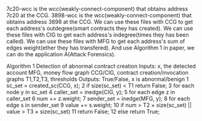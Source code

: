7c20-wcc is the wcc(weakly-connect-component) that obtains address 7c20 at the CCG.
3898-wcc is the wcc(weakly-connect-component) that obtains address 3898 at the CCG.
We can use these files with CCG to get each address's outdegree(smart contracts they has created).
We can use these files with CIG to get each address's indegree(times they has been called).
We can use these files with MFG to get each address's sum of edges weight(ether they has transfered).
And use Algorithm 1 in paper, we can do the application A(Attack Forensics).

Algorithm 1 Detection of abnormal contract creation
Inputs: x, the detected account
MFG, money flow graph
CCG/CIG, contract creation/invocation graphs
T1,T2,T3, thresholds
Outputs: True/False, x is abnormal/benign
1 sc_set = created_sc(CCG, x);
2 if size(sc_set) < T1 return False;
3 for each node y in sc_set
4 caller_set = inedge(CIG, y);
5 for each edge z in caller_set
6 num += z.weight;
7 sender_set = inedge(MFG, y);
8 for each edge s in sender_set
9 value += s.weight;
10 if num > T2 × size(sc_set) || value > T3 × size(sc_set)
11 return False;
12 else return True;
